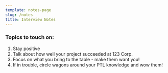 ```yaml
---
template: notes-page
slug: /notes
title: Interview Notes
---
```



<h3>Topics to touch on:</h3>

<ol>
<li>Stay positive</li>
<li>Talk about how well your project succeeded at 123 Corp.</li>
<li>Focus on what you bring to the table - make them want you!</li>
<li>If in trouble, circle wagons around your PTL knowledge and wow them!</li>
</ol>



